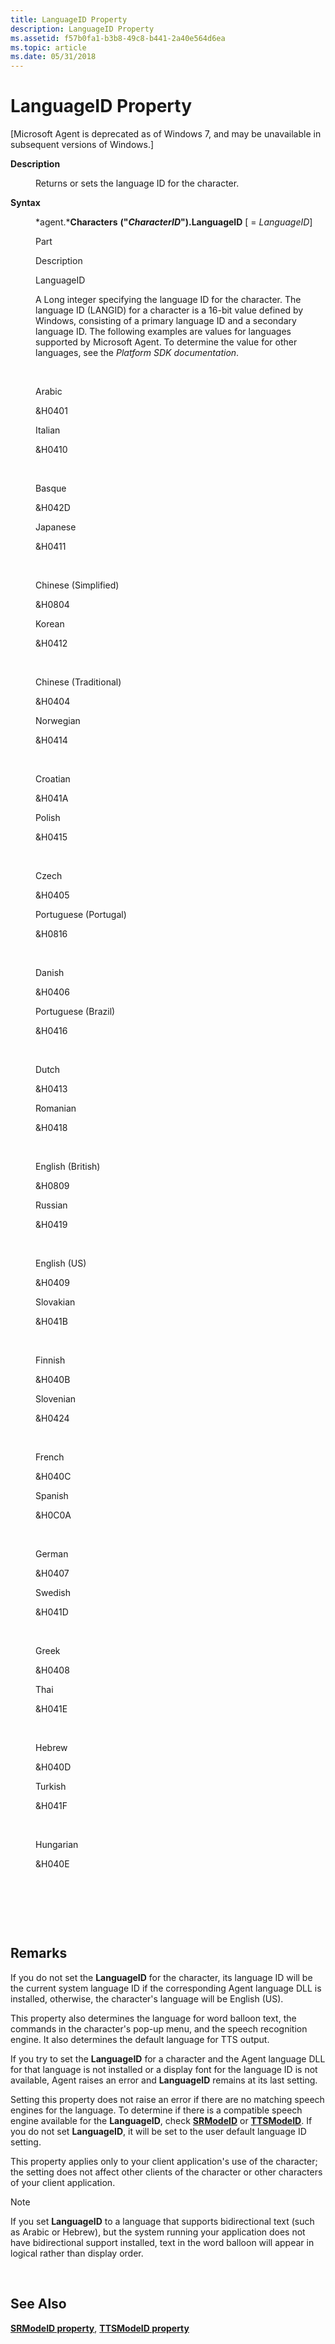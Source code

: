 ```yaml
---
title: LanguageID Property
description: LanguageID Property
ms.assetid: f57b0fa1-b3b8-49c8-b441-2a40e564d6ea
ms.topic: article
ms.date: 05/31/2018
---
```


# LanguageID Property

\[Microsoft Agent is deprecated as of Windows 7, and may be unavailable in subsequent versions of Windows.\]

<dl> <dt>

<span id="Description"></span><span id="description"></span><span id="DESCRIPTION"></span>**Description**
</dt> <dd>

Returns or sets the language ID for the character.

</dd> <dt>

<span id="Syntax"></span><span id="syntax"></span><span id="SYNTAX"></span>**Syntax**
</dt> <dd>

*agent.***Characters** **("***CharacterID***").LanguageID** \[ = *LanguageID*\]



Part

Description

LanguageID

A Long integer specifying the language ID for the character. The language ID (LANGID) for a character is a 16-bit value defined by Windows, consisting of a primary language ID and a secondary language ID. The following examples are values for languages supported by Microsoft Agent. To determine the value for other languages, see the *Platform SDK documentation*.

 

Arabic

&H0401

Italian

&H0410

 

Basque

&H042D

Japanese

&H0411

 

Chinese (Simplified)

&H0804

Korean

&H0412

 

Chinese (Traditional)

&H0404

Norwegian

&H0414

 

Croatian

&H041A

Polish

&H0415

 

Czech

&H0405

Portuguese (Portugal)

&H0816

 

Danish

&H0406

Portuguese (Brazil)

&H0416

 

Dutch

&H0413

Romanian

&H0418

 

English (British)

&H0809

Russian

&H0419

 

English (US)

&H0409

Slovakian

&H041B

 

Finnish

&H040B

Slovenian

&H0424

 

French

&H040C

Spanish

&H0C0A

 

German

&H0407

Swedish

&H041D

 

Greek

&H0408

Thai

&H041E

 

Hebrew

&H040D

Turkish

&H041F

 

Hungarian

&H040E

 

 



 

</dd> </dl>

## Remarks

If you do not set the **LanguageID** for the character, its language ID will be the current system language ID if the corresponding Agent language DLL is installed, otherwise, the character's language will be English (US).

This property also determines the language for word balloon text, the commands in the character's pop-up menu, and the speech recognition engine. It also determines the default language for TTS output.

If you try to set the **LanguageID** for a character and the Agent language DLL for that language is not installed or a display font for the language ID is not available, Agent raises an error and **LanguageID** remains at its last setting.

Setting this property does not raise an error if there are no matching speech engines for the language. To determine if there is a compatible speech engine available for the **LanguageID**, check [**SRModeID**](srmodeid-property.md) or [**TTSModeID**](ttsmodeid-property.md). If you do not set **LanguageID**, it will be set to the user default language ID setting.

This property applies only to your client application's use of the character; the setting does not affect other clients of the character or other characters of your client application.

> [!Note]  
> If you set **LanguageID** to a language that supports bidirectional text (such as Arabic or Hebrew), but the system running your application does not have bidirectional support installed, text in the word balloon will appear in logical rather than display order.

 

## See Also

[**SRModeID property**](srmodeid-property.md), [**TTSModeID property**](ttsmodeid-property.md)


 

 




